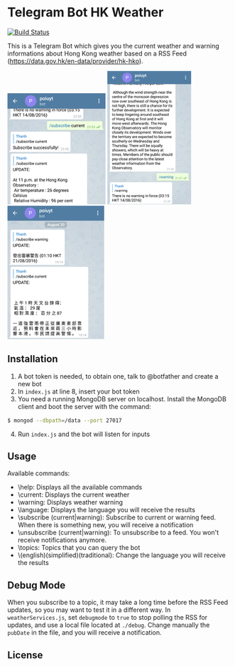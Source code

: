 # Telegram Bot HK Weather

[![Build Status](https://travis-ci.org/trinhtt/telegramBot.svg?branch=master)](https://travis-ci.org/trinhtt/telegramBot)

This is a Telegram Bot which gives you the current weather and warning informations about Hong Kong weather based on a RSS Feed (https://data.gov.hk/en-data/provider/hk-hko).

![screenshot1](./images/1.png)
![screenshot2](./images/2.png)
![screenshot3](./images/3.png)

## Installation

1. A bot token is needed, to obtain one, talk to @botfather and create a new bot
2. In `index.js` at line 8, insert your bot token
3. You need a running MongoDB server on localhost. Install the MongoDB client and boot the server with the command:
```sh
$ mongod --dbpath=/data --port 27017
```
4. Run `index.js` and the bot will listen for inputs


## Usage

Available commands:

- \help: Displays all the available commands
- \current: Displays the current weather
- \warning: Displays weather warning
- \language: Displays the language you will receive the results
- \subscribe (current|warning): Subscribe to current or warning feed. When there is something new, you will receive a notification
- \unsubscribe (current|warning): To unsubscribe to a feed. You won't receive notifications anymore.
- \topics: Topics that you can query the bot
- \\(english)(simplified)(traditional): Change the language you will receive the results


## Debug Mode

 When you subscribe to a topic, it may take a long time before the RSS Feed updates, so you may want to test it in a different way. In `weatherServices.js`, set `debugmode` to `true` to stop polling the RSS for updates, and use a local file located at `./debug`. Change manually the `pubDate` in the file, and you will receive a notification.

## License
